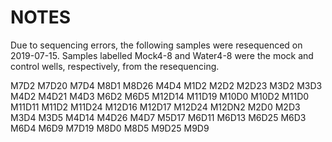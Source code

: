 # NOTES
Due to sequencing errors, the following samples were resequenced on 2019-07-15. Samples labelled Mock4-8 and Water4-8 were the mock and control wells, respectively, from the resequencing.

M7D2
M7D20
M7D4
M8D1 
M8D26 
M4D4 
M1D2 
M2D2 
M2D23 
M3D2 
M3D3 
M4D2 
M4D21 
M4D3 
M6D2 
M6D5 
M12D14 
M11D19 
M10D0 
M10D2 
M11D0 
M11D11 
M11D2 
M11D24 
M12D16 
M12D17 
M12D24 
M12DN2 
M2D0 
M2D3 
M3D4 
M3D5 
M4D14 
M4D26 
M4D7 
M5D17 
M6D11 
M6D13 
M6D25 
M6D3 
M6D4 
M6D9 
M7D19 
M8D0 
M8D5 
M9D25 
M9D9 
